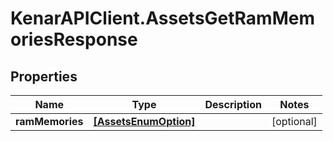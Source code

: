 # KenarAPIClient.AssetsGetRamMemoriesResponse

## Properties

Name | Type | Description | Notes
------------ | ------------- | ------------- | -------------
**ramMemories** | [**[AssetsEnumOption]**](AssetsEnumOption.md) |  | [optional] 


